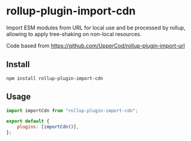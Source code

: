 # rollup-plugin-import-cdn

Import ESM modules from URL for local use and be processed by rollup, allowing to apply tree-shaking on non-local resources.

Code based from https://github.com/UpperCod/rollup-plugin-import-url

## Install

```
npm install rollup-plugin-import-cdn
```

## Usage

```js
import importCdn from "rollup-plugin-import-cdn";

export default {
    plugins: [importCdn()],
};
```
